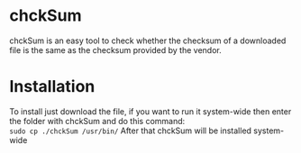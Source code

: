 # chckSum
chckSum is an easy tool to check whether the checksum of a downloaded file is the same as the checksum provided by the vendor.
# Installation
To install just download the file, if you want to run it system-wide then enter the folder with chckSum and do this command:  
`sudo cp ./chckSum /usr/bin/`
After that chckSum will be installed system-wide  
